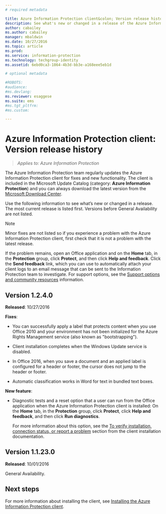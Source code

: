```yaml
---
# required metadata

title: Azure Information Protection client&colon; Version release history | Azure Information Protection
description: See what's new or changed in a release of the Azure Information Protection client for Windows. 
author: cabailey
ms.author: cabailey
manager: mbaldwin
ms.date: 10/27/2016
ms.topic: article
ms.prod:
ms.service: information-protection
ms.technology: techgroup-identity
ms.assetid: 6ebd0ca3-1864-4b3d-bb3e-a168eee5eb1d

# optional metadata

#ROBOTS:
#audience:
#ms.devlang:
ms.reviewer: esaggese
ms.suite: ems
#ms.tgt_pltfrm:
#ms.custom:

---
```


# Azure Information Protection client: Version release history

>*Applies to: Azure Information Protection*

The Azure Information Protection team regularly updates the Azure Information Protection client for fixes and new functionality. The client is included in the Microsoft Update Catalog (category: **Azure Information Protection**) and you can always download the latest version from the [Microsoft Download Center](https://www.microsoft.com/en-us/download/details.aspx?id=53018).

Use the following information to see what’s new or changed in a release. The most current release is listed first. Versions before General Availability are not listed. 

> [!NOTE]
> Minor fixes are not listed so if you experience a problem with the Azure Information Protection client, first check that it is not a problem with the latest release.
>  
> If the problem remains, open an Office application and on the **Home** tab, in the **Protection** group, click **Protect**, and then click **Help and feedback**. Click the **Send feedback** link, which you can use to automatically attach your client logs to an email message that can be sent to the Information Protection team to investigate. For support options, see the [Support options and community resources](../get-started/information-support.md#support-options-and-community-resources) information.

## Version 1.2.4.0

**Released**: 10/27/2016

**Fixes**:

- You can successfully apply a label that protects content when you use Office 2010 and your environment has not been initialized for the Azure Rights Management service (also known as "bootstrapping").

- Client installation completes when the Windows Update service is disabled.

- In Office 2016, when you save a document and an applied label is configured for a header or footer, the cursor does not jump to the header or footer.

- Automatic classification works in Word for text in bundled text boxes.

**New feature**:

- Diagnostic tests and a reset option that a user can run from the Office application when the Azure Information Protection client is installed: On the **Home** tab, in the **Protection** group, click **Protect**, click **Help and feedback**, and then click **Run diagnostics**. 

    For more information about this option, see the [To verify installation, connection status, or report a problem](info-protect-client.md#to-verify-installation-connection-status-or-report-a-problem) section from the client installation documentation.

## Version 1.1.23.0

**Released**: 10/01/2016

General Availability.

## Next steps

For more information about installing the client, see [Installing the Azure Information Protection client](info-protect-client.md).
